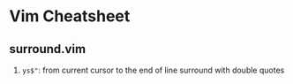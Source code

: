 # Vim Cheatsheet

## surround.vim
1. `ys$"`: from current cursor to the end of line surround with double quotes
